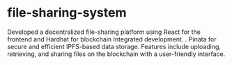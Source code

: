 # file-sharing-system
Developed a decentralized file-sharing platform using React for the frontend and Hardhat for blockchain Integrated     development.   . Pinata for secure and efficient IPFS-based data storage.    Features include uploading, retrieving, and sharing files on the blockchain with a user-friendly interface.
